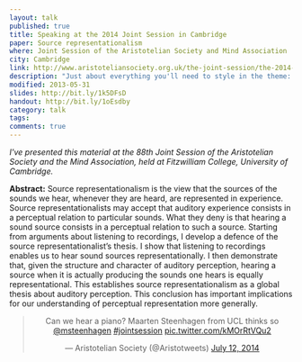 ```yaml
---
layout: talk
published: true
title: Speaking at the 2014 Joint Session in Cambridge
paper: Source representationalism
where: Joint Session of the Aristotelian Society and Mind Association
city: Cambridge
link: http://www.aristoteliansociety.org.uk/the-joint-session/the-2014-joint-session/
description: "Just about everything you'll need to style in the theme: headings, paragraphs, blockquotes, tables, code blocks, and more."
modified: 2013-05-31
slides: http://bit.ly/1k5DFsD
handout: http://bit.ly/1oEsdby
category: talk
tags: 
comments: true  
---
```


*I've presented this material at the 88th Joint Session of the Aristotelian Society and the Mind Association, held at Fitzwilliam College, University of Cambridge.*

**Abstract:** 
Source representationalism is the view that the sources of the sounds we hear, whenever they are heard, are represented in experience. Source representationalists may accept that auditory experience consists in a perceptual relation to particular sounds. What they deny is that hearing a sound source consists in a perceptual relation to such a source. Starting from arguments about listening to recordings, I develop a defence of the source representationalist’s thesis. I show that listening to recordings enables us to hear sound sources representationally. I then demonstrate that, given the structure and character of auditory perception, hearing a source when it is actually producing the sounds one hears is equally representational. This establishes source representationalism as a global thesis about auditory perception. This conclusion has important implications for our understanding of perceptual representation more generally.

<blockquote class="twitter-tweet" align="center" lang="en"><p>Can we hear a piano? Maarten Steenhagen from UCL thinks so <a href="https://twitter.com/msteenhagen">@msteenhagen</a> <a href="https://twitter.com/hashtag/jointsession?src=hash">#jointsession</a> <a href="http://t.co/kMOrRtVQu2">pic.twitter.com/kMOrRtVQu2</a></p>&mdash; Aristotelian Society (@Aristotweets) <a href="https://twitter.com/Aristotweets/statuses/487960979800485891">July 12, 2014</a></blockquote>
<script async src="//platform.twitter.com/widgets.js" charset="utf-8"></script>

<!-- ![@Aristotweets]({{ site.url }}/images/astweet.png) -->
<!-- ![img]({{ site.url }}/images/slides.png) -->

